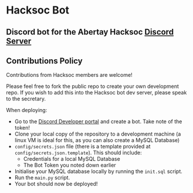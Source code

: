 # Hacksoc Bot
## Discord bot for the Abertay Hacksoc [Discord Server](https://discord.hacksoc.co.uk)

## Contributions Policy
Contributions from Hacksoc members are welcome! 

Please feel free to fork the public repo to create your own development repo. If you wish to add this into the Hacksoc bot dev server, please speak to the secretary.

When deploying:
* Go to the [Discord Developer portal](https://discord.com/developers/) and create a bot. Take note of the token!
* Clone your local copy of the repository to a development machine (a linux VM is ideal for this, as you can also create a MySQL Database)
*  `config/secrets.json` file (there is a template provided at `config/secrets.json.template`). This should include:
	* Credentials for a local MySQL Database
	* The Bot Token you noted down earlier
* Initialise your MySQL database locally by running the `init.sql` script.
* Run the `main.py` script.
* Your bot should now be deployed!

